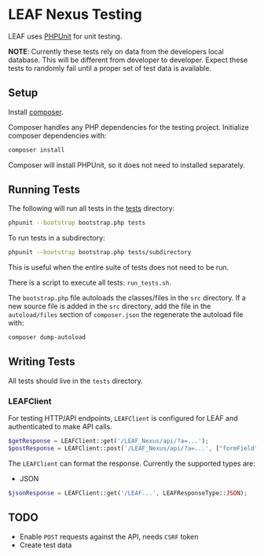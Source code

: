 # LEAF Nexus Testing

LEAF uses [PHPUnit](https://phpunit.de/) for unit testing.

**NOTE**: Currently these tests rely on data from the developers local database. This will be different from developer to developer. Expect these tests to randomly fail until a proper set of test data is available.

## Setup

Install [composer](https://getcomposer.org/).

Composer handles any PHP dependencies for the testing project. Initialize composer dependencies with:

```bash
composer install
```

Composer will install PHPUnit, so it does not need to installed separately.

## Running Tests

The following will run all tests in the [tests](tests) directory:

```bash
phpunit --bootstrap bootstrap.php tests
```

To run tests in a subdirectory:

```bash
phpunit --bootstrap bootstrap.php tests/subdirectory
```

This is useful when the entire suite of tests does not need to be run.

There is a script to execute all tests: `run_tests.sh`.

The `bootstrap.php` file autoloads the classes/files in the `src` directory. If
a new source file is added in the `src` directory, add the file in the
`autoload/files` section of `composer.json` the regenerate the autoload file
with:

```bash
composer dump-autoload
```

## Writing Tests

All tests should live in the `tests` directory.

### LEAFClient

For testing HTTP/API endpoints, `LEAFClient` is configured for LEAF and
authenticated to make API calls.

```php
$getResponse = LEAFClient::get('/LEAF_Nexus/api/?a=...');
$postResponse = LEAFClient::post('/LEAF_Nexus/api/?a=...', ["formField" => "fieldValue"]);
```

The `LEAFClient` can format the response. Currently the supported types are:

* JSON

```php
$jsonResponse = LEAFClient::get('/LEAF...', LEAFResponseType::JSON);
```

## TODO

* Enable `POST` requests against the API, needs `CSRF` token
* Create test data